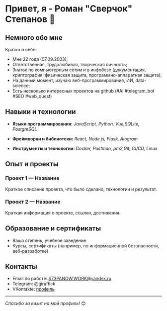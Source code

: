 # Привет, я - Роман "Сверчок" Степанов 👋

## Немного обо мне

Кратко о себе:
- Мне 22 года (07.09.2003);
- Ответственная, трудолюбивая, творческая личность;
- Знаток по компьютерным сетям и в инфобезе (документация, криптография, физическая защита, программно-аппаратная защита);
- На данный момент, изучаю веб-программирование, ИИ, data-science;
- Есть несколько интересных проектов на github (#Ai #telegram_bot #SEO #web_quest)

## Навыки и технологии

- **Языки программирования:** *JavaScript, Python, Vue,SQLite, PostgreSQL*

- **Фреймворки и библиотеки:** *React, Node.js, Flask, Aiogram*

- **Инструменты и технологии:** *Docker, Postman, pm2,Git, CI/CD, Linux*

## Опыт и проекты
### Проект 1 — Название
Краткое описание проекта, что было сделано, технологии и результат.

### Проект 2 — Название
Краткая информация о проекте, ссылки, достижения.

## Образование и сертификаты
- Ваша степень, учебное заведение
- Курсы, сертификаты (например, по информационной безопасности, веб-разработке)

## Контакты
- Email по работе: [S73PANOW.WORK@yandex.ru](S73PANOW.WORK@yandex.ru)
- Telegram: @giraffick
- VKontakte: [профиль](https://vk.com/crickette)

---

*Спасибо за визит на мой профиль!* 😊
